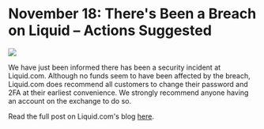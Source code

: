 # November 18: There's Been a Breach on Liquid – Actions Suggested

![](threefold__liquidbreach.jpeg  )

We have just been informed there has been a security incident at Liquid.com. Although no funds seem to have been affected by the breach, Liquid.com does recommend all customers to change their password and 2FA at their earliest convenience. We strongly recommend anyone having an account on the exchange to do so.

Read the full post on Liquid.com's blog [here](https://blog.liquid.com/security-incident-november-13-2020).